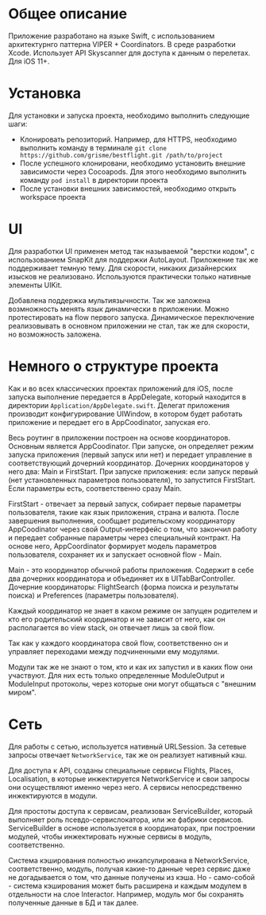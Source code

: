 # Общее описание

Приложение разработано на языке Swift, с использованием архитектурнго паттерна VIPER + Coordinators. В среде разработки Xcode. Использует API Skyscanner для доступа к данным о перелетах. Для iOS 11+.

# Установка

Для установки и запуска проекта, необходимо выполнить следующие шаги:
* Клонировать репозиторий. Например, для HTTPS, необходимо выполнить команду в терминале `git clone https://github.com/grisme/bestflight.git /path/to/project`
* После успешного клонировани, необходимо установить внешние зависимости через Cocoapods. Для этого необходимо выполнить команду `pod install` в директории проекта
* После установки внешних зависимостей, необходимо открыть workspace проекта

# UI

Для разработки UI применен метод так называемой "верстки кодом", с использованием SnapKit для поддержки AutoLayout. Приложение так же поддерживает темную тему. Для скорости, никаких дизайнерских изысков не реализовано. Используются практически только нативные элементы UIKit.

Добавлена поддержка мультиязычности. Так же заложена возмножность менять язык динамически в приложении. Можно протестировать на flow первого запуска. Динамическое переключение реализовывать в основном приложении не стал, так же для скорости, но возможность заложена.

# Немного о структуре проекта

Как и во всех классических проектах приложений для iOS, после запуска выполнение передается в AppDelegate, который находится в директории `Application/AppDelegate.swift`. Делегат приложения производит конфигурирование UIWindow, в котором будет работать приложение и передает его в AppCoodinator, запуская его.

Весь роутинг в приложении построен на основе координаторов. Основным является AppCoodinator. При запуске, он определяет режим запуска приложения (первый запуск или нет) и передает управление в соответствующий дочерний координатор. Дочерних координаторов у него два: Main и FirstStart. При запуске приложения: если запуск первый (нет установленных параметров пользователя), то запустится FirstStart. Если параметры есть, соответственно сразу Main.

FirstStart - отвечает за первый запуск, собирает первые параметры пользователя, такие как язык приложения, страна и валюта. После завершения выполнения, сообщает родительскому координатору AppCoodinator через свой Output-интерфейс о том, что закончил работу и передает собранные параметры через специальный контракт. На основе него, AppCoordinator формирует модель параметров пользователя, сохраняет их и запускает основной flow - Main.

Main - это координатор обычной работы приложения. Содержит в себе два дочерних координатора и объединяет их в UITabBarController. Дочерние координаторы: FlightSearch (форма поиска и результаты поиска) и Preferences (параметры пользователя).

Каждый координатор не знает в каком режиме он запущен родителем и кто его родительский координатор и не зависит от него, как он располагается во view stack, он отвечает лишь за свой flow.

Так как у каждого координатора свой flow, соответственно он и управляет переходами между подчиненными ему модулями.

Модули так же не знают о том, кто и как их запустил и в каких flow они участвуют. Для них есть только определенные ModuleOutput и ModuleInput протоколы, через которые они могут общаться с "внешним миром".

# Сеть

Для работы с сетью, используется нативный URLSession. За сетевые запросы отвечает `NetworkService`, так же он реализует нативный кэш. 

Для доступа к API, созданы специальные сервисы Flights, Places, Localisation, в которые инжектируется NetworkService и свои запросы они осуществляют именно через него. А сервисы непосредственно инжектируются в модули.

Для простоты доступа к сервисам, реализован ServiceBuilder, который выполняет роль псевдо-сервислокатора, или же фабрики сервисов. ServiceBuilder в основе используется в координаторах, при построении модулей, чтобы инжектировать нужные сервисы в модуль, соответственно.

Система кэширования полностью инкапсулирована в NetworkService, соответственно, модуль, получая какие-то данные через сервис даже не догадывается о том, что данные получены из кэша. Но - само-собой - система кэширования может быть расширена и каждым модулем в отдельности на слое Interactor. Например, модуль мог бы сохранять полученные данные в БД и так далее.